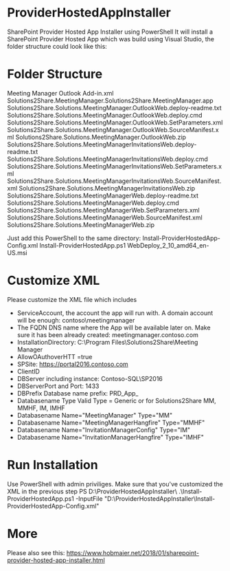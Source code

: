 # ProviderHostedAppInstaller
SharePoint Provider Hosted App Installer using PowerShell
It will install a SharePoint Provider Hosted App which was build using Visual Studio, the folder structure could look like this:

# Folder Structure
Meeting Manager Outlook Add-in.xml
Solutions2Share.MeetingManager.Solutions2Share.MeetingManager.app
Solutions2Share.Solutions.MeetingManager.OutlookWeb.deploy-readme.txt
Solutions2Share.Solutions.MeetingManager.OutlookWeb.deploy.cmd
Solutions2Share.Solutions.MeetingManager.OutlookWeb.SetParameters.xml
Solutions2Share.Solutions.MeetingManager.OutlookWeb.SourceManifest.xml
Solutions2Share.Solutions.MeetingManager.OutlookWeb.zip
Solutions2Share.Solutions.MeetingManagerInvitationsWeb.deploy-readme.txt
Solutions2Share.Solutions.MeetingManagerInvitationsWeb.deploy.cmd
Solutions2Share.Solutions.MeetingManagerInvitationsWeb.SetParameters.xml
Solutions2Share.Solutions.MeetingManagerInvitationsWeb.SourceManifest.xml
Solutions2Share.Solutions.MeetingManagerInvitationsWeb.zip
Solutions2Share.Solutions.MeetingManagerWeb.deploy-readme.txt
Solutions2Share.Solutions.MeetingManagerWeb.deploy.cmd
Solutions2Share.Solutions.MeetingManagerWeb.SetParameters.xml
Solutions2Share.Solutions.MeetingManagerWeb.SourceManifest.xml
Solutions2Share.Solutions.MeetingManagerWeb.zip

Just add this PowerShell to the same directory:
Install-ProviderHostedApp-Config.xml
Install-ProviderHostedApp.ps1
WebDeploy_2_10_amd64_en-US.msi

# Customize XML
Please customize the XML file which includes
- ServiceAccount, the account the app will run with. A domain account will be enough: contoso\meetingmanager 
- The FQDN DNS name where the App will be available later on. Make sure it has been already created: meetingmanager.contoso.com 
- InstallationDirectory: C:\Program Files\Solutions2Share\Meeting Manager
- AllowOAuthoverHTT =true
- SPSite: https://portal2016.contoso.com
- ClientID
- DBServer including instance: Contoso-SQL\SP2016
- DBServerPort and Port: 1433
- DBPrefix Database name prefix: PRD_App_
- Databasename Type Valid Type = Generic or for Solutions2Share MM, MMHF, IM, IMHF
- Databasename Name="MeetingManager" Type="MM"
- Databasename Name="MeetingManagerHangfire" Type="MMHF"
- Databasename Name="InvitationManagerConfig" Type="IM"
- Databasename Name="InvitationManagerHangfire" Type="IMHF"


# Run Installation
Use PowerShell with admin priviliges. Make sure that you've customized the XML in the previous step
PS D:\ProviderHostedAppInstaller\ .\Install-ProviderHostedApp.ps1 -InputFile "D:\ProviderHostedAppInstaller\Install-ProviderHostedApp-Config.xml"

# More
Please also see this: https://www.hobmaier.net/2018/01/sharepoint-provider-hosted-app-installer.html